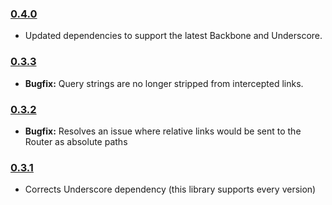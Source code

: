 ### [0.4.0](https://github.com/jmeas/backbone.intercept/releases/tag/0.4.0)

- Updated dependencies to support the latest Backbone and Underscore.

### [0.3.3](https://github.com/jmeas/backbone.intercept/releases/tag/v0.3.3)

- **Bugfix:** Query strings are no longer stripped from intercepted links.

### [0.3.2](https://github.com/jmeas/backbone.intercept/releases/tag/v0.3.2)

- **Bugfix:** Resolves an issue where relative links would be sent to the Router as absolute paths

### [0.3.1](https://github.com/jmeas/backbone.intercept/releases/tag/v0.3.1)

- Corrects Underscore dependency (this library supports every version)
